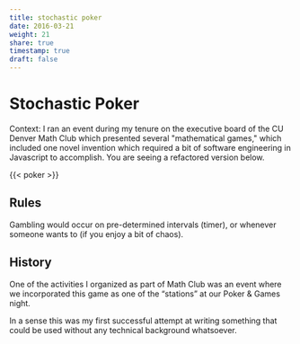 ```yaml
---
title: stochastic poker
date: 2016-03-21
weight: 21
share: true
timestamp: true
draft: false
---
```


# Stochastic Poker

Context: I ran an event during my tenure on the executive board of the CU Denver Math Club which presented several "mathematical games," which included one novel invention which required a bit of software engineering in Javascript to accomplish.
You are seeing a refactored version below.

{{< poker >}}

## Rules
Gambling would occur on pre-determined intervals (timer), or whenever someone wants to (if you enjoy a bit of chaos).

## History
One of the activities I organized as part of Math Club was an event where we incorporated this game as one of the “stations” at our Poker & Games night.

In a sense this was my first successful attempt at writing something that could be used without any technical background whatsoever.

